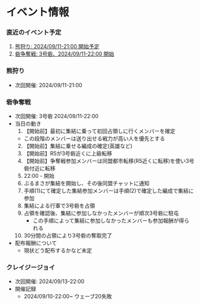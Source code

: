 # イベント情報


### 直近のイベント予定
1. [熊狩り: 2024/09/11-21:00 開始予定](#熊狩り)
2. [砦争奪戦: 3号砦、2024/09/11-22:00 開始](#砦争奪戦)


### 熊狩り
- 次回開催: 2024/09/11-21:00


### 砦争奪戦
- 次回開催: 3号砦 2024/09/11-22:00
- 当日の動き
  1. 【開始前】最初に集結に乗って初回占領しに行くメンバーを確定
    - この段階のメンバーは送り出せる戦力が高い人を優先とする
  2. 【開始前】集結に乗せる編成の確定(英雄など)
  3. 【開始前】R5が3号砦近くに上級転移
  4. 【開始前】争奪戦参加メンバーは同盟都市転移(R5近くに転移)を使い3号砦付近に転移
  5. 22:00 - 開始
  6. ぶるまさが集結を開始し、その後同盟チャットに通知
  7. 手順(1)にて確定した集結参加メンバーは手順(2)で確定した編成で集結に参加
  8. 集結による行軍で3号砦を占領
  9. 占領を確認後、集結に参加しなかったメンバーが順次3号砦に駐屯
     - この手順によって集結に参加しなかったメンバーも参加報酬が得られる
  10. 30分間の占領により3号砦の奪取完了
- 配布報酬について
  - 現状どう配布するかなど未定


### クレイジージョイ
- 次回開催: 2024/09/13-22:00
- 開催記録
  - 2024/09/10-22:00~ ウェーブ20失敗
